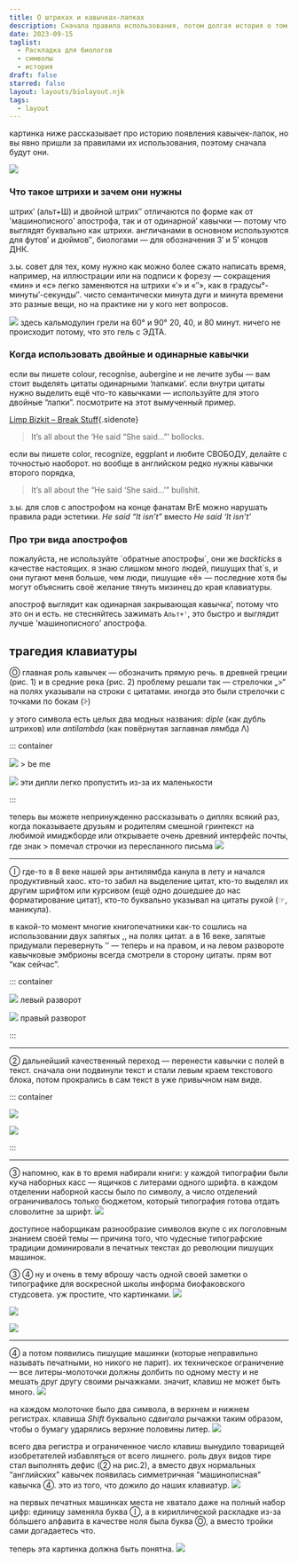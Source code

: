 ```yaml
---
title: О штрихах и кавычках-лапках
description: Сначала правила использования, потом долгая история о том, как целый ворох разных символов свёлся к непарной парочке.
date: 2023-09-15
taglist:
  - Раскладка для биологов
  - символы
  - история
draft: false
starred: false
layout: layouts/biolayout.njk
tags:
  - layout
---
```


картинка ниже рассказывает про историю появления кавычек-лапок, но вы явно пришли за правилами их использования, поэтому сначала будут они.

![](primes-and-quotes-1.png)

### Что такое штрихи и зачем они нужны
штрих′ (альт+Ш) и двойной штрих″ отличаются по форме как от 'машинописного' апострофа, так и от одинарной’ кавычки — потому что выглядят буквально как штрихи. англичанами в основном используются для футов′ и дюймов″, биологами — для обозначения 3′ и 5′ концов ДНК.

з.ы. совет для тех, кому нужно как можно более сжато написать время, например, на иллюстрации или на подписи к форезу — сокращения «мин» и «с» легко заменяются на штрихи «′» и «″», как в градусы°-минуты′-секунды″. чисто семантически минута дуги и минута времени это разные вещи, но на практике ни у кого нет вопросов.

![](primes-and-quotes-2.png) здесь кальмодулин грели на 60° и 90° 20, 40, и 80 минут. ничего не происходит потому, что это гель с ЭДТА. 

### Когда использовать двойные и одинарные кавычки

если вы пишете colour, recognise, aubergine и не лечите зубы — вам стоит выделять цитаты одинарными ‘лапками’. если внутри цитаты нужно выделить ещё что-то кавычками — используйте для этого двойные  “лапки”. посмотрите на этот вымученный пример.

[Limp Bizkit – Break Stuff](https://youtu.be/ZpUYjpKg9KY){.sidenote}

> It’s all about the ‘He said “She said...”’ bollocks.



если вы пишете color, recognize, eggplant и любите СВОБОДУ, делайте с точностью наоборот. но вообще в английском редко нужны кавычки второго порядка, 
> It’s all about the “He said ‘She said...’” bullshit.

з.ы. для слов с апострофом на конце фанатам BrE можно нарушать правила ради эстетики. *He said “It isn’t”* вместо *He said ‘It isn’t’*

### Про три вида апострофов
пожалуйста, не используйте \`обратные апострофы\`, они же *backticks* в качестве настоящих. я знаю слишком много людей, пишущих that\`s, и они пугают меня больше, чем люди, пишущие «ё» — последние хотя бы могут объяснить своё желание тянуть мизинец до края клавиатуры.

апостроф выглядит как одинарная закрывающая кавычка’, потому что это он и есть. не стесняйтесь зажимать `Альт+'`, это быстро и выглядит лучше 'машинописного' апострофа.

## трагедия клавиатуры

Ⓞ главная роль кавычек — обозначить прямую речь. в древней греции (рис. 1) и в средние река (рис. 2) проблему решали так — стрелочки „>“ на полях указывали на строки с цитатами. иногда это были стрелочки с точками по бокам (⸖) 

у этого символа есть целых два модных названия: *diple* (как дубль штрихов) или *antilambda* (как повёрнутая заглавная лямбда Λ)

::: container

![](primes-and-quotes-4.png) > be me

![](primes-and-quotes-3.png) эти дипли легко пропустить из-за их маленькости

:::

теперь вы можете непринужденно рассказывать о диплях всякий раз, когда показываете друзьям и родителям смешной гринтекст на любимой имиджборде или открываете очень древний интерфейс почты, где знак > помечал строчки из пересланного письма
![](primes-and-quotes-5.png)

---

Ⓘ где-то в 8 веке нашей эры антилямбда канула в лету и начался продуктивный хаос. кто-то забил на выделение цитат, кто-то выделял их другим шрифтом или курсивом (ещё одно дошедшее до нас форматирование цитат), кто-то буквально указывал на цитаты рукой (☞, маникула).

в какой-то момент многие книгопечатники как-то сошлись на использовании двух запятых ,, на полях цитат. а в 16 веке, запятые придумали перевернуть ’’ — теперь и на правом, и на левом развороте кавычковые эмбрионы всегда смотрели в сторону цитаты. прям вот “как сейчас”.

::: container 

![](primes-and-quotes-7.png) левый разворот

![](primes-and-quotes-6.png) правый разворот

:::

---

② дальнейший качественный переход — перенести кавычки с полей в текст. сначала они подвинули текст и стали левым краем текстового блока, потом прокрались в сам текст в уже привычном нам виде.

::: container 

![](primes-and-quotes-8.png)

![](primes-and-quotes-9.png)

:::

---

③ напомню, как в то время набирали книги: у каждой типографии были куча наборных касс — ящичков с литерами одного шрифта. в каждом отделении наборной кассы было по символу, а число отделений ограничивалось только бюджетом, который типография готова отдать словолитне за шрифт.
![](primes-and-quotes-a10.png)

доступное наборщикам разнообразие символов вкупе с их поголовным знанием своей темы — причина того, что чудесные типографские традиции доминировали в печатных текстах до революции пишущих машинок.

③ ④ ну и очень в тему вброшу часть одной своей заметки о типографике для воскресной школы информа биофаковского студсовета. уж простите, что картинками.
![](primes-and-quotes-10.png)

![](primes-and-quotes-11.png)

![](primes-and-quotes-12.png)

---

④ а потом появились пишущие машинки (которые неправильно называть печатными, но никого не парит). их техническое ограничение — все литеры-молоточки должны долбить по одному месту и не мешать друг другу своими рычажками. значит, клавиш не может быть много.
![](primes-and-quotes-13.png)

на каждом молоточке было два символа, в верхнем и нижнем регистрах. клавиша *Shift* буквально *сдвигала* рычажки таким образом, чтобы о бумагу ударялись верхние половины литер.
![](primes-and-quotes-14.png)

всего два регистра и ограниченное число клавиш вынудило товарищей изобретателей избавляться от всего лишнего. роль двух видов тире стал выполнять дефис (➁ на рис.2), а вместо двух нормальных “английских” кавычек появилась симметричная "машинописная" кавычка ➃. это из того, что дожило до наших клавиатур.
![](primes-and-quotes-15.png)

на первых печатных машинках места не хватало даже на полный набор цифр: единицу заменяла буква Ⓘ, а в кириллической раскладке из-за бóльшего алфавита в качестве ноля была буква Ⓞ, а вместо тройки сами догадаетесь что.


теперь эта картинка должна быть понятна.
![](primes-and-quotes-1.png)